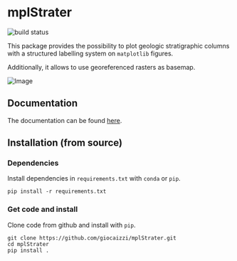 # mplStrater

![build status](https://app.travis-ci.com/giocaizzi/mplStrater.svg?branch=main)

This package provides the possibility to plot geologic stratigraphic columns with a structured labelling system on `matplotlib` figures.

Additionally, it allows to use georeferenced rasters as basemap.

![Image](data/temp.png)

## Documentation

The documentation can be found [here](https://giocaizzi.github.io/mplStrater/).

## Installation (from source)

### Dependencies

Install dependencies in `requirements.txt` with `conda` or `pip`.

```
pip install -r requirements.txt
```

### Get code and install

Clone code from github and install with `pip`.

```
git clone https://github.com/giocaizzi/mplStrater.git
cd mplStrater
pip install .
```
